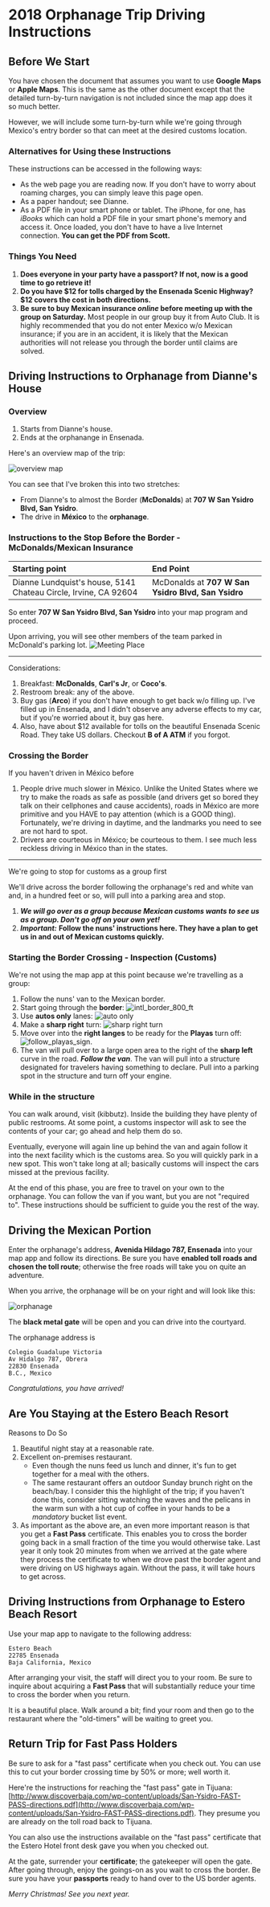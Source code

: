 # 2018 Orphanage Trip Driving Instructions

## Before We Start

You have chosen the document that assumes you want to use **Google Maps** or **Apple Maps**.  This is the same as the other document except that the detailed turn-by-turn navigation is not included since the map app does it so much better.

However, we will include some turn-by-turn while we're going through Mexico's entry border so that can meet at the desired customs location.

### Alternatives for Using these Instructions

These instructions can be accessed in the following ways:

* As the web page you are reading now.  If you don't have to worry about roaming charges,
  you can simply leave this page open.
* As a paper handout; see Dianne.
* As a PDF file in your smart phone or tablet.  The iPhone, for one, has *iBooks* which
can hold a PDF file in your smart phone's memory and access it.  Once loaded,
you don't have to have a live Internet connection.  **You can get the
PDF from Scott.**

### Things You Need

1. **Does everyone in your party have a passport?  If not, now is a good time to go retrieve it!**
1. **Do you have $12 for tolls charged by the Ensenada Scenic Highway?  $12 covers the cost in both directions.**
1. **Be sure to buy Mexican insurance *online* before meeting up with the group on Saturday.** Most people in our group buy it from Auto Club.  It is highly recommended that you do not enter Mexico w/o Mexican insurance; if you are in an accident, it is likely that the Mexican authorities will not release you through the border until claims are solved.

## Driving Instructions to Orphanage from Dianne's House

### Overview

1. Starts from Dianne's house.
1. Ends at the orphanange in Ensenada.

Here's an overview map of the trip:

![overview map](Orphanage_overview.jpg)

You can see that I've broken this into two stretches:

* From Dianne's to almost the Border (**McDonalds**) at **707 W San Ysidro Blvd, San Ysidro**.
* The drive in **México** to the **orphanage**.

### Instructions to the Stop Before the Border - McDonalds/Mexican Insurance

| **Starting point**                                              | **End Point**                                      |
|:----------------------------------------------------------------|:---------------------------------------------------|
| Dianne Lundquist's house, 5141 Chateau Circle, Irvine, CA 92604 | McDonalds at **707 W San Ysidro Blvd, San Ysidro** |

So enter **707 W San Ysidro Blvd, San Ysidro** into your map program and proceed.

Upon arriving, you will see other members of the team parked in McDonald's parking lot.
![Meeting Place](Services_around_McDonalds.jpg)

---

Considerations:

1. Breakfast: **McDonalds**, **Carl's Jr**, or **Coco's**.
1. Restroom break: any of the above.
1. Buy gas (**Arco**) if you don't have enough to get back w/o filling up.  I've filled up
    in Ensenada, and I didn't observe any adverse effects to my car, but if you're worried
    about it, buy gas here.
1. Also, have about $12 available for tolls on the beautiful Ensenada Scenic Road.
    They take US dollars.  Checkout **B of A ATM** if you forgot.

### Crossing the Border

If you haven't driven in México before

1. People drive much slower in México.  Unlike the United States where we try
    to make the roads as safe as possible (and drivers get so bored they talk
    on their cellphones and cause accidents), roads in México are more primitive
    and you HAVE to pay attention (which is a GOOD thing).  Fortunately, we're
    driving in daytime, and the landmarks you need to see are not hard to spot.
1. Drivers are courteous in México; be courteous to them.  I see much less
    reckless driving in México than in the states.

---

We're going to stop for customs as a group first

We'll drive across the border following the orphanage's red and white van and, in a hundred feet or so, will pull
into a parking area and stop.

1. ***We will go over as a group because Mexican customs wants to see us as a group.
    Don't go off on your own yet!***
1. ***Important:*** **Follow the nuns' instructions here.  They have a plan to get
    us in and out of Mexican customs quickly.**

### Starting the Border Crossing - Inspection (Customs)

We're not using the map app at this point because we're travelling as a group:

1. Follow the nuns' van to the Mexican border.
1. Start going through the **border**:
    ![intl_border_800_ft](intl_border_800_ft.jpg)
1. Use **autos only** lanes:
    ![auto only](autos_only.jpg)
1. Make a **sharp right** turn:
    ![sharp right turn](sharp_right.jpg)
1. Move over into the **right langes** to be ready for the **Playas** turn off:
    ![follow_playas_sign](follow_playas_sign.jpg).
1. The van will pull over to a large open area to the right of the **sharp left** curve in the road.  ***Follow the van***.  The
    van will pull into a structure designated for travelers having something to declare.  Pull into a parking
    spot in the structure and turn off your engine.

### While in the structure

You can walk around, visit (kibbutz).  Inside the building they have plenty of public restrooms.
At some point, a customs inspector will ask to see the contents of your car; go ahead and help them do so.

Eventually, everyone will again line up behind the van and again follow it into the next facility which
is the customs area.
So you will quickly park in a new spot.
This won't take long at all; basically customs will inspect the cars missed at the previous
facility.

At the end of this phase, you are free to travel on your own to the orphanage.
You can follow the van if you want, but you are not
"required to".  These instructions should be sufficient to guide you the rest of the way.

## Driving the Mexican Portion

Enter the orphanage's address, **Avenida Hildago 787, Ensenada** into your map app and follow its directions. Be sure you have **enabled toll roads and chosen the toll route**;  otherwise the free roads will take you on quite an adventure.

When you arrive, the orphanage will be on your right and will look like this:

![orphanage](orphanage.jpg)

The **black metal gate** will be open and you can drive into the courtyard.

The orphanage address is

```text
Colegio Guadalupe Victoria
Av Hidalgo 787, Obrera
22830 Ensenada
B.C., Mexico
```

*Congratulations, you have arrived!*

## Are You Staying at the Estero Beach Resort

Reasons to Do So

1. Beautiful night stay at a reasonable rate.
1. Excellent on-premises restaurant.
    * Even though the nuns feed us lunch and dinner, it's fun to get together for a meal with the others.
    * The same restaurant offers an outdoor Sunday brunch right on the beach/bay.
      I consider this the highlight of the trip; if you haven't done this,
      consider sitting watching the waves and the pelicans in the warm sun with a hot cup of
      coffee in your hands to be a *mandatory* bucket list event.
1. As important as the above are, an even more important reason is that you get
    a **Fast Pass** certificate.  This enables
    you to cross the border going back in a small fraction of the time you would otherwise take.
    Last year it only took 20 minutes from when we arrived at the gate where
    they process the certificate to when we
    drove past the border agent and were driving on US highways again.
    Without the pass, it will take hours to get across.

## Driving Instructions from Orphanage to Estero Beach Resort

Use your map app to navigate to the following address:

```text
Estero Beach
22785 Ensenada
Baja California, Mexico
```

After arranging your visit, the staff will direct you to your room.  Be sure to inquire about acquiring a **Fast Pass** that will substantially reduce your time to cross the border when you return.

It is a beautiful place.  Walk around a bit; find your room and then go to
the restaurant where the "old-timers" will be waiting to greet you.

## Return Trip for Fast Pass Holders

Be sure to ask for a "fast pass" certificate when you check out.
You can use this to cut your
border crossing time by 50% or more; well worth it.

Here're the instructions for reaching the "fast pass" gate in Tijuana:
[http://www.discoverbaja.com/wp-content/uploads/San-Ysidro-FAST-PASS-directions.pdf](http://www.discoverbaja.com/wp-content/uploads/San-Ysidro-FAST-PASS-directions.pdf).  They presume you are already on the toll road back to Tijuana.

You can also use the instructions available on the "fast pass" certificate that the Estero Hotel front desk gave you when you checked out.

At the gate, surrender your **certificate**; the gatekeeper will open the gate. After going through, enjoy the goings-on as you wait to cross the border.  Be sure you have your
**passports** ready to hand over to the US border agents.

*Merry Christmas!  See you next year.*
